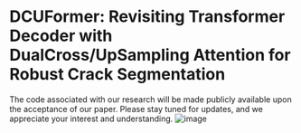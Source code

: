 # DCUFormer: Revisiting Transformer Decoder with DualCross/UpSampling Attention for Robust Crack Segmentation
The code associated with our research will be made publicly available upon the acceptance of our paper. Please stay tuned for updates, and we appreciate your interest and understanding.
![image](https://github.com/SHAN-JH/DCUFormer/assets/155554187/9b0fbf3d-a60f-46ac-a03b-cd9201e4c214)
